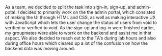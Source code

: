 As a team, we decided to split the task into sign-in, sign-up, and admin-potal. I decided to primarily work on the the admin portal, which consisted of making the UI through HTML and CSS, as well as making interactive UX with JavaScript which lets the user change the status of users from void to verified or verified to void. As the sign-up and log-in were finished earlier, my groupmates were able to worrk on the backend and assist me in that aspect. We also decided to reach out to the TA's during lab hours and also during office hours which cleared up a lot of the confusion on how the backend data was moving around.  



 
